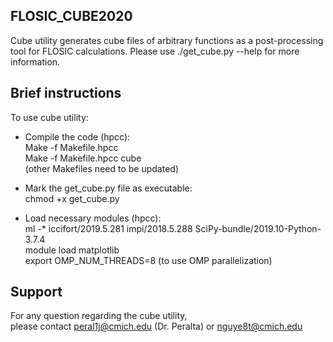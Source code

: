 
**FLOSIC_CUBE2020**
------------
Cube utility generates cube files of arbitrary functions as a post-processing tool for FLOSIC calculations. 
Please use ./get_cube.py --help for more information.   

**Brief instructions**
------------

To use cube utility:
- Compile the code (hpcc):  
 Make -f Makefile.hpcc  
 Make -f Makefile.hpcc cube  
 (other Makefiles need to be updated)

- Mark the get_cube.py file as executable:  
 chmod +x get_cube.py  

- Load necessary modules (hpcc):  
ml -* iccifort/2019.5.281 impi/2018.5.288 SciPy-bundle/2019.10-Python-3.7.4  
module load matplotlib  
export OMP_NUM_THREADS=8  (to use OMP parallelization)

**Support** 
------------
For any question regarding the cube utility,  
please contact peral1j@cmich.edu (Dr. Peralta) or nguye8t@cmich.edu
